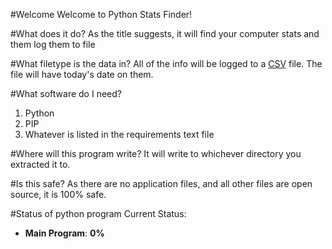 #Welcome
Welcome to Python Stats Finder!

#What does it do?
As the title suggests, it will find your computer stats and them log them to file

#What filetype is the data in?
All of the info will be logged to a [CSV](https://en.wikipedia.org/wiki/Comma-separated_values) file. The file will have today's date on them.

#What software do I need?

1. Python
2. PIP
3. Whatever is listed in the requirements text file

#Where will this program write?
It will write to whichever directory you extracted it to.

#Is this safe?
As there are no application files, and all other files are open source, it is 100% safe.

#Status of python program
Current Status:

* **Main Program**: **0%**
